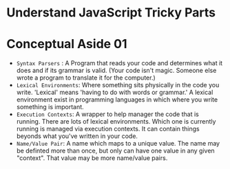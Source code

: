 # Understand JavaScript Tricky Parts 

# Conceptual Aside 01
- `Syntax Parsers` : A Program that reads your code and determines what it does and if its grammar is valid. (Your code isn't magic. Someone else wrote a program to translate it for the computer.) 
- `Lexical Environments`: Where something sits physically in the code you write. 'Lexical' means 'having to do with words or grammar.' A lexical environment exist in programming languages in which where you write something is important.
- `Execution Contexts`: A wrapper to help manager the code that is running. There are lots of lexical environments. Which one is currently running is managed via execution contexts. It can contain things beyonds what you've written in your code. 
- `Name/Value Pair`: A name which maps to a unique value. The name may be definted more than once, but only can have one value in any given "context". That value may be more name/value pairs.